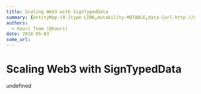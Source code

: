 ```yaml
---
title: Scaling Web3 with SignTypedData
summary: {entityMap-{0-{type-LINK,mutability-MUTABLE,data-{url-http-//www.jeffcoleman.ca/state-channels/,data-href-http-//www.jeffcoleman.ca/state-channels/,rel-noopener nofollow,target-_blank},1-{type-LINK,mutability-MUTABLE,data-{url-https-//metamask.io/,data-href-https-//metamask.io/,rel-noopener nofollow,target-_blank},2-{type-LINK,mutability-MUTABLE,data-{url-https-//github.com/ethereum/EIPs/pull/712,data-href-https-//github.com/ethereum/EIPs/pull/712,rel-noopener nofollow,target-_blank},3-{type-LIN
authors:
  - Kauri Team (@kauri)
date: 2018-05-03
some_url: 
---
```


# Scaling Web3 with SignTypedData


undefined